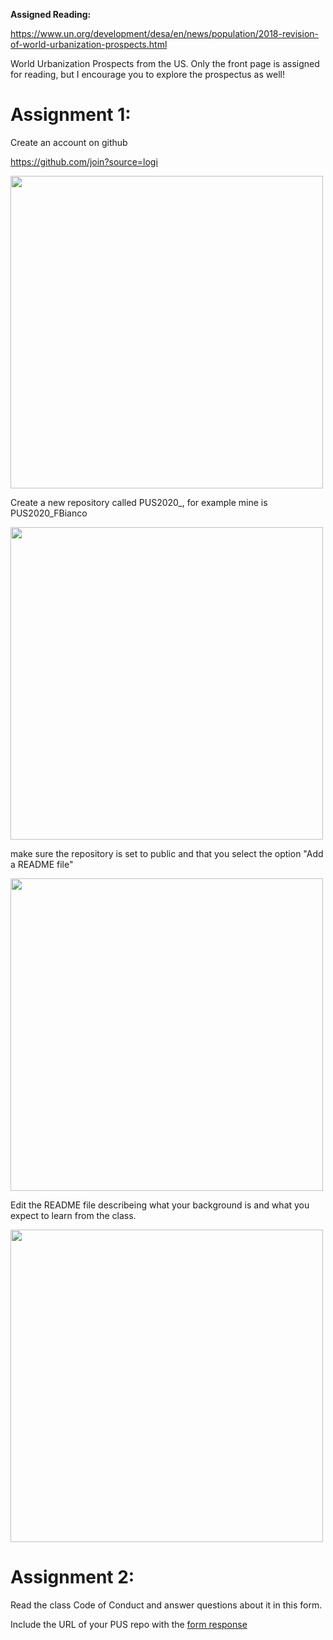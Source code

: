 **Assigned Reading:**

https://www.un.org/development/desa/en/news/population/2018-revision-of-world-urbanization-prospects.html


World Urbanization Prospects from the US. Only the front page is assigned for reading, but I encourage you to explore the prospectus as well!

# Assignment 1:
Create an account on github

https://github.com/join?source=logi

<img src="https://github.com/fedhere/PUS2020_FBianco/blob/master/HW1/Screen%20Shot%202020-08-30%20at%207.08.59%20PM.png"  width="500">
                                                                                                                                                
Create a new repository called PUS2020_<Firstinitial><Lastname>, for example mine is PUS2020_FBianco

<img src="https://github.com/fedhere/PUS2020_FBianco/blob/master/HW1/Screen%20Shot%202020-08-30%20at%207.16.41%20PM.png"  width="500">


make sure the repository is set to public and that you select the option "Add a README file"

<img src="https://github.com/fedhere/PUS2020_FBianco/blob/master/HW1/Screen%20Shot%202020-08-30%20at%207.18.00%20PM.png"  width="500">

Edit the README file describeing what your background is and what you expect to learn from the class.


<img src="https://github.com/fedhere/PUS2020_FBianco/blob/master/HW1/Screen%20Shot%202020-08-30%20at%207.26.12%20PM.png"  width="500">

# Assignment 2:

Read the class Code of Conduct and answer questions about it in this form.

Include the URL of your PUS repo with the [form response](https://forms.gle/W6QjYjLGWp7nF7w37)

